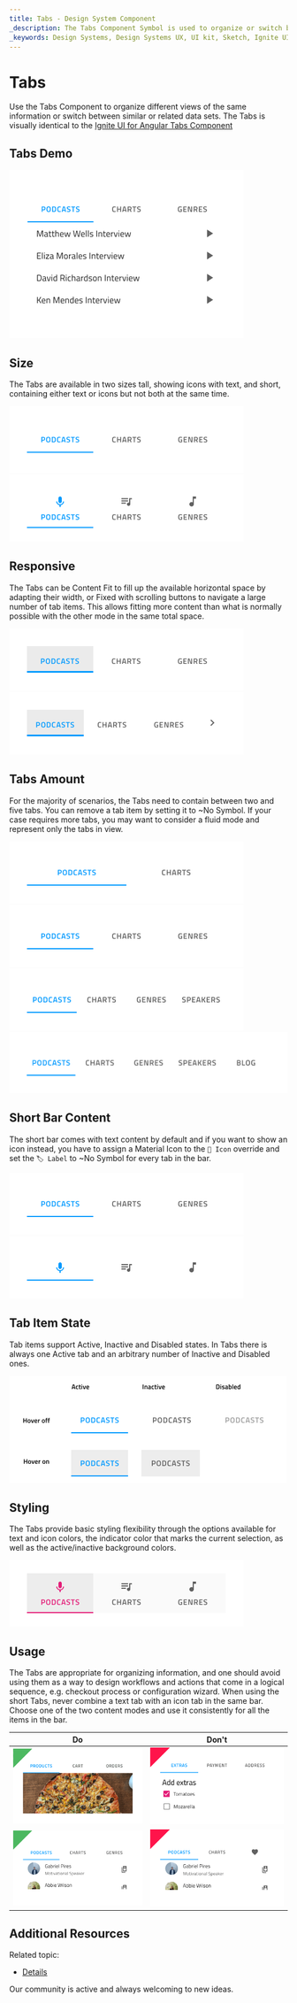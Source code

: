 ```yaml
---
title: Tabs - Design System Component
_description: The Tabs Component Symbol is used to organize or switch between information.
_keywords: Design Systems, Design Systems UX, UI kit, Sketch, Ignite UI for Angular, Sketch to Angular, Sketch to Angular, Angular, Angular Design System, Export code from Sketch, Design Kits for Angular, Sketch HTML, Sketch to HTML, Sketch UI kits
---
```


# Tabs

Use the Tabs Component to organize different views of the same information or switch between similar or related data sets. The Tabs is visually identical to the [Ignite UI for Angular Tabs Component](https://www.infragistics.com/products/ignite-ui-angular/angular/components/tabs.html)

## Tabs Demo

<img class="responsive-img" src="../images/tabs_demo.png" srcset="../images/tabs_demo@2x.png 2x" />

## Size

The Tabs are available in two sizes tall, showing icons with text, and short, containing either text or icons but not both at the same time.

<img class="responsive-img" src="../images/tabs_short.png" srcset="../images/tabs_short@2x.png 2x" />
<img class="responsive-img" src="../images/tabs_tall.png" srcset="../images/tabs_tall@2x.png 2x" />

## Responsive

The Tabs can be Content Fit to fill up the available horizontal space by adapting their width, or Fixed with scrolling buttons to navigate a large number of tab items. This allows fitting more content than what is normally possible with the other mode in the same total space.

<img class="responsive-img" src="../images/tabs_content_fit.png" srcset="../images/tabs_content_fit@2x.png 2x" />
<img class="responsive-img" src="../images/tabs_fixed.png" srcset="../images/tabs_fixed@2x.png 2x" />

## Tabs Amount

For the majority of scenarios, the Tabs need to contain between two and five tabs. You can remove a tab item by setting it to ~No Symbol. If your case requires more tabs, you may want to consider a fluid mode and represent only the tabs in view.

<img class="responsive-img" src="../images/tabs_2.png" srcset="../images/tabs_2@2x.png 2x" />
<img class="responsive-img" src="../images/tabs_3.png" srcset="../images/tabs_3@2x.png 2x" />
<img class="responsive-img" src="../images/tabs_4.png" srcset="../images/tabs_4@2x.png 2x" />
<img class="responsive-img" src="../images/tabs_5.png" srcset="../images/tabs_5@2x.png 2x" />

## Short Bar Content

The short bar comes with text content by default and if you want to show an icon instead, you have to assign a Material Icon to the `🔣 Icon` override and set the `🏷️ Label` to ~No Symbol for every tab in the bar.

<img class="responsive-img" src="../images/tabs_text.png" srcset="../images/tabs_text@2x.png 2x" />
<img class="responsive-img" src="../images/tabs_icons.png" srcset="../images/tabs_icons@2x.png 2x" />

## Tab Item State

Tab items support Active, Inactive and Disabled states. In Tabs there is always one Active tab and an arbitrary number of Inactive and Disabled ones.

<img class="responsive-img" src="../images/tabs_state.png" srcset="../images/tabs_state@2x.png 2x" />

## Styling

The Tabs provide basic styling flexibility through the options available for text and icon colors, the indicator color that marks the current selection, as well as the active/inactive background colors.

<img class="responsive-img" src="../images/tabs_styling.png" srcset="../images/tabs_styling@2x.png 2x" />

## Usage

The Tabs are appropriate for organizing information, and one should avoid using them as a way to design workflows and actions that come in a logical sequence, e.g. checkout process or configuration wizard. When using the short Tabs, never combine a text tab with an icon tab in the same bar. Choose one of the two content modes and use it consistently for all the items in the bar.

| Do                                                                         | Don't                                                                          |
| -------------------------------------------------------------------------- | ------------------------------------------------------------------------------ |
| <img class="responsive-img" src="../images/tabs_do1.png" srcset="../images/tabs_do1@2x.png 2x" /> | <img class="responsive-img" src="../images/tabs_dont1.png" srcset="../images/tabs_dont1@2x.png 2x" /> |
| <img class="responsive-img" src="../images/tabs_do2.png" srcset="../images/tabs_do2@2x.png 2x" /> | <img class="responsive-img" src="../images/tabs_dont2.png" srcset="../images/tabs_dont2@2x.png 2x" /> |

## Additional Resources

Related topic:

- [Details](../patterns/details.md)
  <div class="divider--half"></div>

Our community is active and always welcoming to new ideas.
